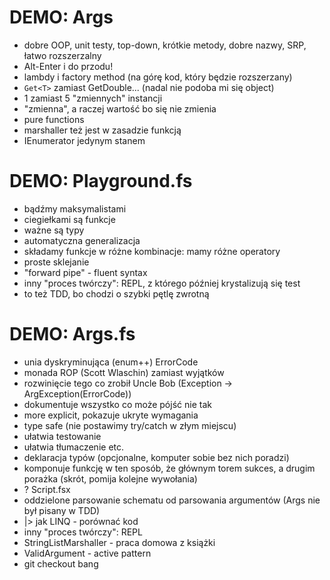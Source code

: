 # DEMO: Args

- dobre OOP, unit testy, top-down, krótkie metody, dobre nazwy, SRP, łatwo rozszerzalny
- Alt-Enter i do przodu!
- lambdy i factory method (na górę kod, który będzie rozszerzany)
- ``Get<T>`` zamiast GetDouble... (nadal nie podoba mi się object)
- 1 zamiast 5 "zmiennych" instancji
- "zmienna", a raczej wartość bo się nie zmienia
- pure functions
- marshaller też jest w zasadzie funkcją
- IEnumerator jedynym stanem

# DEMO: Playground.fs

- bądźmy maksymalistami
- ciegiełkami są funkcje
- ważne są typy
- automatyczna generalizacja
- składamy funkcje w różne kombinacje: mamy różne operatory
- proste sklejanie
- "forward pipe" - fluent syntax
- inny "proces twórczy": REPL, z którego później krystalizują się test
- to też TDD, bo chodzi o szybki pętlę zwrotną

# DEMO: Args.fs

- unia dyskryminująca (enum++) ErrorCode
- monada ROP (Scott Wlaschin) zamiast wyjątków
 - rozwinięcie tego co zrobił Uncle Bob (Exception -> ArgException(ErrorCode))
 - dokumentuje wszystko co może pójść nie tak
 - more explicit, pokazuje ukryte wymagania
 - type safe (nie postawimy try/catch w złym miejscu)
 - ułatwia testowanie
 - ułatwia tłumaczenie etc.
- deklaracja typów (opcjonalne, komputer sobie bez nich poradzi)
- komponuje funkcję w ten sposób, że głównym torem sukces, a drugim porażka (skrót, pomija kolejne wywołania)
- ? Script.fsx
- oddzielone parsowanie schematu od parsowania argumentów (Args nie był pisany w TDD)
- |> jak LINQ - porównać kod
- inny "proces twórczy": REPL
- StringListMarshaller - praca domowa z książki
- ValidArgument - active pattern
- git checkout bang

